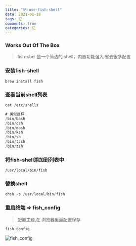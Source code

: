 ```yaml
---
title: "记-use-fish-shell"
date: 2021-01-18
tags: 记
comments: true
categories: 记
---
```



### Works Out Of The Box
> fish-shel 是一个简洁的 shell，内置功能强大 省去很多配置

### 安装fish-shell

```shell
brew install fish
```

### 查看当前shell列表

```js
cat /etc/shells

# 类似这样
/bin/bash
/bin/csh
/bin/dash
/bin/ksh
/bin/sh
/bin/tcsh
/bin/zsh
```

### 将fish-shell添加到列表中
```shell
/usr/local/bin/fish    
```

### 替换shell
```js
chsh -s /usr/local/bin/fish
```


### 重启终端 => fish_config
> 配置主题,在 浏览器里面配置保存

```shell
fish_config
```

![fish_config](https://i.loli.net/2021/09/15/6C23n4wyKQdFs9p.jpg)


